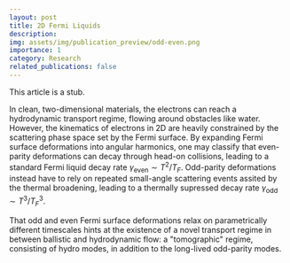 ```yaml
---
layout: post
title: 2D Fermi Liquids
description:
img: assets/img/publication_preview/odd-even.png
importance: 1
category: Research
related_publications: false
---
```

This article is a stub.

In clean, two-dimensional materials, the electrons can reach a hydrodynamic transport regime, flowing around obstacles like water. However, the kinematics of electrons in 2D are heavily constrained by the scattering phase space set by the Fermi surface. By expanding Fermi surface deformations into angular harmonics, one may classify that even-parity deformations can decay through head-on collisions, leading to a standard Fermi
liquid decay rate $\gamma_{\text{even}} \sim T^2/T_F$. Odd-parity deformations instead have to rely on repeated small-angle scattering events assited by the thermal broadening, leading to a thermally supressed decay rate $\gamma_{\text{odd}} \sim T^3/T_F^3$.

That odd and even Fermi surface deformations relax on parametrically different timescales hints at the existence of a novel transport regime in between ballistic and hydrodynamic flow: a "tomographic" regime,
consisting of hydro modes, in addition to the long-lived odd-parity modes.
